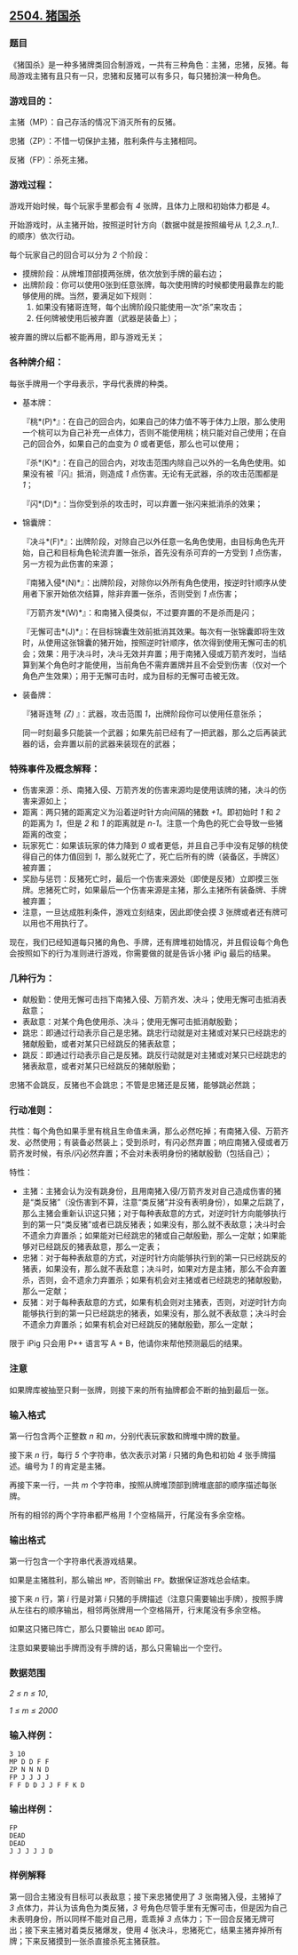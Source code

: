 ## [2504. 猪国杀](https://www.acwing.com/problem/content/2506/)

### 题目

《猪国杀》是一种多猪牌类回合制游戏，一共有三种角色：主猪，忠猪，反猪。每局游戏主猪有且只有一只，忠猪和反猪可以有多只，每只猪扮演一种角色。

### 游戏目的：

主猪（MP）：自己存活的情况下消灭所有的反猪。

忠猪（ZP）：不惜一切保护主猪，胜利条件与主猪相同。

反猪（FP）：杀死主猪。

### 游戏过程：

游戏开始时候，每个玩家手里都会有 *4* 张牌，且体力上限和初始体力都是 *4*。

开始游戏时，从主猪开始，按照逆时针方向（数据中就是按照编号从 *1,2,3..n,1..* 的顺序）依次行动。

每个玩家自己的回合可以分为 *2* 个阶段：

- 摸牌阶段：从牌堆顶部摸两张牌，依次放到手牌的最右边；
- 出牌阶段：你可以使用0张到任意张牌，每次使用牌的时候都使用最靠左的能够使用的牌。当然，要满足如下规则：
    1. 如果没有猪哥连弩，每个出牌阶段只能使用一次“杀”来攻击；
    2. 任何牌被使用后被弃置（武器是装备上）；

被弃置的牌以后都不能再用，即与游戏无关；

### 各种牌介绍：

每张手牌用一个字母表示，字母代表牌的种类。

- 基本牌：


     『桃*(P)*』：在自己的回合内，如果自己的体力值不等于体力上限，那么使用一个桃可以为自己补充一点体力，否则不能使用桃；桃只能对自己使用；在自己的回合外，如果自己的血变为 *0* 或者更低，那么也可以使用；


     『杀*(K)*』：在自己的回合内，对攻击范围内除自己以外的一名角色使用。如果没有被『闪』抵消，则造成 *1* 点伤害。无论有无武器，杀的攻击范围都是 *1*；


     『闪*(D)*』：当你受到杀的攻击时，可以弃置一张闪来抵消杀的效果；
- 锦囊牌：


     『决斗*(F)*』：出牌阶段，对除自己以外任意一名角色使用，由目标角色先开始，自己和目标角色轮流弃置一张杀，首先没有杀可弃的一方受到 *1* 点伤害，另一方视为此伤害的来源；


     『南猪入侵*(N)*』：出牌阶段，对除你以外所有角色使用，按逆时针顺序从使用者下家开始依次结算，除非弃置一张杀，否则受到 *1* 点伤害；


     『万箭齐发*(W)*』：和南猪入侵类似，不过要弃置的不是杀而是闪；


     『无懈可击*(J)*』：在目标锦囊生效前抵消其效果。每次有一张锦囊即将生效时，从使用这张锦囊的猪开始，按照逆时针顺序，依次得到使用无懈可击的机会；效果：用于决斗时，决斗无效并弃置；用于南猪入侵或万箭齐发时，当结算到某个角色时才能使用，当前角色不需弃置牌并且不会受到伤害（仅对一个角色产生效果）；用于无懈可击时，成为目标的无懈可击被无效。
- 装备牌：


     『猪哥连弩 *(Z)* 』：武器，攻击范围 *1*，出牌阶段你可以使用任意张杀；

    同一时刻最多只能装一个武器；如果先前已经有了一把武器，那么之后再装武器的话，会弃置以前的武器来装现在的武器；


### 特殊事件及概念解释：

- 伤害来源：杀、南猪入侵、万箭齐发的伤害来源均是使用该牌的猪，决斗的伤害来源如上；
- 距离：两只猪的距离定义为沿着逆时针方向间隔的猪数 *+1*。即初始时 *1* 和 *2* 的距离为 *1*，但是 *2* 和 *1* 的距离就是 *n-1*。注意一个角色的死亡会导致一些猪距离的改变；
- 玩家死亡：如果该玩家的体力降到 *0* 或者更低，并且自己手中没有足够的桃使得自己的体力值回到 *1*，那么就死亡了，死亡后所有的牌（装备区，手牌区）被弃置；
- 奖励与惩罚：反猪死亡时，最后一个伤害来源处（即使是反猪）立即摸三张牌。忠猪死亡时，如果最后一个伤害来源是主猪，那么主猪所有装备牌、手牌被弃置；
- 注意，一旦达成胜利条件，游戏立刻结束，因此即使会摸 *3* 张牌或者还有牌可以用也不用执行了。

现在，我们已经知道每只猪的角色、手牌，还有牌堆初始情况，并且假设每个角色会按照如下的行为准则进行游戏，你需要做的就是告诉小猪 iPig 最后的结果。

### 几种行为：

- 献殷勤：使用无懈可击挡下南猪入侵、万箭齐发、决斗；使用无懈可击抵消表敌意；
- 表敌意：对某个角色使用杀、决斗；使用无懈可击抵消献殷勤；
- 跳忠：即通过行动表示自己是忠猪。跳忠行动就是对主猪或对某只已经跳忠的猪献殷勤，或者对某只已经跳反的猪表敌意；
- 跳反：即通过行动表示自己是反猪。跳反行动就是对主猪或对某只已经跳忠的猪表敌意，或者对某只已经跳反的猪献殷勤；

忠猪不会跳反，反猪也不会跳忠；不管是忠猪还是反猪，能够跳必然跳；

### 行动准则：

共性：每个角色如果手里有桃且生命值未满，那么必然吃掉；有南猪入侵、万箭齐发、必然使用；有装备必然装上；受到杀时，有闪必然弃置；响应南猪入侵或者万箭齐发时候，有杀/闪必然弃置；不会对未表明身份的猪献殷勤（包括自己）；

特性：

- 主猪：主猪会认为没有跳身份，且用南猪入侵/万箭齐发对自己造成伤害的猪是“类反猪”（没伤害到不算，注意“类反猪”并没有表明身份），如果之后跳了，那么主猪会重新认识这只猪；对于每种表敌意的方式，对逆时针方向能够执行到的第一只“类反猪”或者已跳反猪表；如果没有，那么就不表敌意；决斗时会不遗余力弃置杀；如果能对已经跳忠的猪或自己献殷勤，那么一定献；如果能够对已经跳反的猪表敌意，那么一定表；
- 忠猪：对于每种表敌意的方式，对逆时针方向能够执行到的第一只已经跳反的猪表，如果没有，那么就不表敌意；决斗时，如果对方是主猪，那么不会弃置杀，否则，会不遗余力弃置杀；如果有机会对主猪或者已经跳忠的猪献殷勤，那么一定献；
- 反猪：对于每种表敌意的方式，如果有机会则对主猪表，否则，对逆时针方向能够执行到的第一只已经跳忠的猪表，如果没有，那么就不表敌意；决斗时会不遗余力弃置杀；如果有机会对已经跳反的猪献殷勤，那么一定献；

限于 iPig 只会用 P++ 语言写 A + B，他请你来帮他预测最后的结果。

### 注意

如果牌库被抽至只剩一张牌，则接下来的所有抽牌都会不断的抽到最后一张。

### 输入格式

第一行包含两个正整数 *n* 和 *m*，分别代表玩家数和牌堆中牌的数量。

接下来 *n* 行，每行 *5* 个字符串，依次表示对第 *i* 只猪的角色和初始 *4* 张手牌描述。编号为 *1* 的肯定是主猪。

再接下来一行，一共 *m* 个字符串，按照从牌堆顶部到牌堆底部的顺序描述每张牌。

所有的相邻的两个字符串都严格用 *1* 个空格隔开，行尾没有多余空格。

### 输出格式

第一行包含一个字符串代表游戏结果。

如果是主猪胜利，那么输出 `MP`，否则输出 `FP`。数据保证游戏总会结束。

接下来 *n* 行，第 *i* 行是对第 *i* 只猪的手牌描述（注意只需要输出手牌），按照手牌从左往右的顺序输出，相邻两张牌用一个空格隔开，行末尾没有多余空格。

如果这只猪已阵亡，那么只要输出 `DEAD` 即可。

注意如果要输出手牌而没有手牌的话，那么只需输出一个空行。

### 数据范围

*2 ≤ n ≤ 10*,

*1 ≤ m ≤ 2000*

### 输入样例：

```
3 10
MP D D F F
ZP N N N D
FP J J J J
F F D D J J F F K D
```

### 输出样例：

```
FP
DEAD
DEAD
J J J J J D
```

### 样例解释

第一回合主猪没有目标可以表敌意；接下来忠猪使用了 *3* 张南猪入侵，主猪掉了 *3* 点体力，并认为该角色为类反猪，*3* 号角色尽管手里有无懈可击，但是因为自己未表明身份，所以同样不能对自己用，乖乖掉 *3* 点体力；下一回合反猪无牌可出；接下来主猪对着类反猪爆发，使用 *4* 张决斗，忠猪死亡，结果主猪弃掉所有牌；下来反猪摸到一张杀直接杀死主猪获胜。
